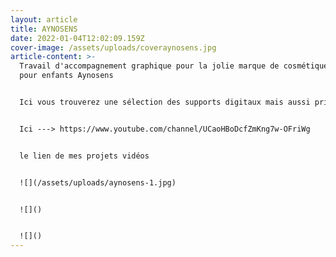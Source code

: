 ```yaml
---
layout: article
title: AYNOSENS
date: 2022-01-04T12:02:09.159Z
cover-image: /assets/uploads/coveraynosens.jpg
article-content: >-
  Travail d'accompagnement graphique pour la jolie marque de cosmétiques bio
  pour enfants Aynosens


  Ici vous trouverez une sélection des supports digitaux mais aussi print que j'ai pu développer. Shooting, développement 3D et animations pour réseaux sociaux, cette mission a été très complète et un vrai défis de polyvalence. 


  Ici ---> https://www.youtube.com/channel/UCaoHBoDcfZmKng7w-OFriWg


  le lien de mes projets vidéos 


  ![](/assets/uploads/aynosens-1.jpg)


  ![]()


  ![]()
---
```

